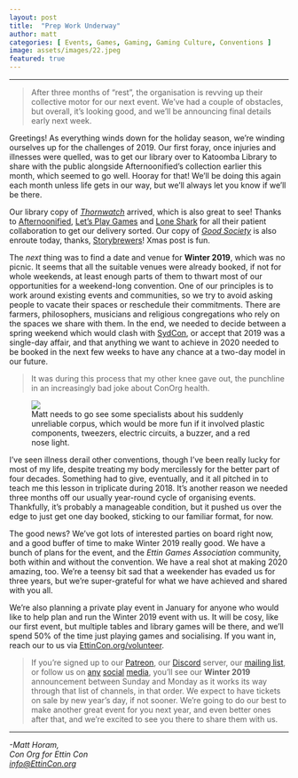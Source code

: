 ```yaml
---
layout: post
title:  "Prep Work Underway"
author: matt
categories: [ Events, Games, Gaming, Gaming Culture, Conventions ]
image: assets/images/22.jpeg
featured: true
---
```


<section name="27d3" class="section section--body section--first"><div class="section-divider"><hr class="section-divider"></div><div class="section-content"><div class="section-inner sectionLayout--insetColumn"><blockquote name="e025" id="e025" class="graf graf--blockquote graf-after--h3">After three months of “rest”, the organisation is revving up their collective motor for our next event. We’ve had a couple of obstacles, but overall, it’s looking good, and we’ll be announcing final details early next week.</blockquote>

<p name="dd79" id="dd79" class="graf graf--p graf-after--figure">Greetings! As everything winds down for the holiday season, we’re winding ourselves up for the challenges of 2019. Our first foray, once injuries and illnesses were quelled, was to get our library over to Katoomba Library to share with the public alongside Afternoonified’s collection earlier this month, which seemed to go well. Hooray for that! We’ll be doing this again each month unless life gets in our way, but we’ll always let you know if we’ll be there.</p><p name="e892" id="e892" class="graf graf--p graf-after--p">Our library copy of <a href="https://boardgamegeek.com/boardgame/159011/thornwatch" data-href="https://boardgamegeek.com/boardgame/159011/thornwatch" class="markup--anchor markup--p-anchor" rel="noopener" target="_blank"><em class="markup--em markup--p-em">Thornwatch</em></a> arrived, which is also great to see! Thanks to <a href="https://www.afternoonified.com.au/search?q=thornwatch" data-href="https://www.afternoonified.com.au/search?q=thornwatch" class="markup--anchor markup--p-anchor" rel="noopener" target="_blank">Afternoonified</a>, <a href="http://www.letsplaygames.com.au/" data-href="http://www.letsplaygames.com.au/" class="markup--anchor markup--p-anchor" rel="noopener" target="_blank">Let’s Play Games</a> and <a href="http://lonesharkgames.com/" data-href="http://lonesharkgames.com/" class="markup--anchor markup--p-anchor" rel="noopener" target="_blank">Lone Shark</a> for all their patient collaboration to get our delivery sorted. Our copy of <a href="https://storybrewersroleplaying.com/good-society/" data-href="https://storybrewersroleplaying.com/good-society/" class="markup--anchor markup--p-anchor" rel="noopener" target="_blank"><em class="markup--em markup--p-em">Good Society</em></a> is also enroute today, thanks, <a href="https://storybrewersroleplaying.com/" data-href="https://storybrewersroleplaying.com/" class="markup--anchor markup--p-anchor" rel="noopener" target="_blank">Storybrewers</a>! Xmas post is fun.</p><p name="f4ff" id="f4ff" class="graf graf--p graf-after--p">The <em class="markup--em markup--p-em">next </em>thing was to find a date and venue for <strong class="markup--strong markup--p-strong">Winter 2019</strong>, which was no picnic. It seems that all the suitable venues were already booked, if not for whole weekends, at least enough parts of them to thwart most of our opportunities for a weekend-long convention. One of our principles is to work around existing events and communities, so we try to avoid asking people to vacate their spaces or reschedule their commitments. There are farmers, philosophers, musicians and religious congregations who rely on the spaces we share with them. In the end, we needed to decide between a spring weekend which would clash with <a href="http://www.sydcon.info/" data-href="http://www.sydcon.info/" class="markup--anchor markup--p-anchor" rel="noopener" target="_blank">SydCon</a>, or accept that 2019 was a single-day affair, and that anything we want to achieve in 2020 needed to be booked in the next few weeks to have any chance at a two-day model in our future.</p><blockquote name="1720" id="1720" class="graf graf--blockquote graf-after--p">It was during this process that my other knee gave out, the punchline in an increasingly bad joke about ConOrg health.</blockquote>

<figure name="8b95" id="8b95" class="graf graf--figure graf-after--blockquote"><img class="graf-image" data-image-id="1*aIZ8Vai6SpxHWGzCbLYbwA.jpeg" data-width="1200" data-height="800" src="https://../assets/images/22b.jpeg"><figcaption class="imageCaption">Matt needs to go see some specialists about his suddenly unreliable corpus, which would be more fun if it involved plastic components, tweezers, electric circuits, a buzzer, and a red nose light.</figcaption></figure>

<p name="5a7a" id="5a7a" class="graf graf--p graf-after--figure">I’ve seen illness derail other conventions, though I’ve been really lucky for most of my life, despite treating my body mercilessly for the better part of four decades. Something had to give, eventually, and it all pitched in to teach me this lesson in triplicate during 2018. It’s another reason we needed three months off our usually year-round cycle of organising events. Thankfully, it’s probably a manageable condition, but it pushed us over the edge to just get one day booked, sticking to our familiar format, for now.</p><p name="e944" id="e944" class="graf graf--p graf-after--p">The good news? We’ve got lots of interested parties on board right now, and a good buffer of time to make Winter 2019 really good. We have a bunch of plans for the event, and the <em class="markup--em markup--p-em">Ettin Games Association</em> community, both within and without the convention. We have a real shot at making 2020 amazing, too. We’re a teensy bit sad that a weekender has evaded us for three years, but we’re super-grateful for what we have achieved and shared with you all.</p><p name="02e5" id="02e5" class="graf graf--p graf-after--p">We’re also planning a private play event in January for anyone who would like to help plan and run the Winter 2019 event with us. It will be cosy, like our first event, but multiple tables and library games will be there, and we’ll spend 50% of the time just playing games and socialising. If you want in, reach our to us via <a href="https://EttinCon.org/volunteer" data-href="https://EttinCon.org/volunteer" class="markup--anchor markup--p-anchor" rel="noopener" target="_blank">EttinCon.org/volunteer</a>.</p><blockquote name="06c6" id="06c6" class="graf graf--blockquote graf-after--p graf--trailing">If you’re signed up to our <a href="https://patreon.com/EttinCon" data-href="https://patreon.com/EttinCon" class="markup--anchor markup--blockquote-anchor" rel="noopener" target="_blank">Patreon</a>, our <a href="https://invite.gg/EttinCon" data-href="https://invite.gg/EttinCon" class="markup--anchor markup--blockquote-anchor" rel="noopener" target="_blank">Discord</a> server, our <a href="https://EttinCon.org/#newsletter" data-href="https://EttinCon.org/#newsletter" class="markup--anchor markup--blockquote-anchor" rel="noopener" target="_blank">mailing list</a>, or follow us on <a href="https://instagram.com/EttinCon" data-href="https://instagram.com/EttinCon" class="markup--anchor markup--blockquote-anchor" rel="noopener" target="_blank">any</a> <a href="https://twitter.com/EttinCon" data-href="https://twitter.com/EttinCon" class="markup--anchor markup--blockquote-anchor" rel="noopener" target="_blank">social</a> <a href="https://facebook.com/EttinCon" data-href="https://facebook.com/EttinCon" class="markup--anchor markup--blockquote-anchor" rel="noopener" target="_blank">media</a>, you’ll see our <strong class="markup--strong markup--blockquote-strong">Winter 2019</strong> announcement between Sunday and Monday as it works its way through that list of channels, in that order. We expect to have tickets on sale by new year’s day, if not sooner. We’re going to do our best to make another great event for you next year, and even better ones after that, and we’re excited to see you there to share them with us.</blockquote></div></div></section><section name="9d13" class="section section--body section--last"><div class="section-divider"><hr class="section-divider"></div><div class="section-content"><div class="section-inner sectionLayout--insetColumn"><p name="123c" id="123c" class="graf graf--p graf--leading graf--trailing"><em class="markup--em markup--p-em">-Matt Horam,<br>Con Org for Ettin Con<br></em><a href="mailto:info@EttinCon.org" data-href="mailto:info@EttinCon.org" class="markup--anchor markup--p-anchor" target="_blank"><em class="markup--em markup--p-em">info@EttinCon.org</em></a></p></div></div></section>